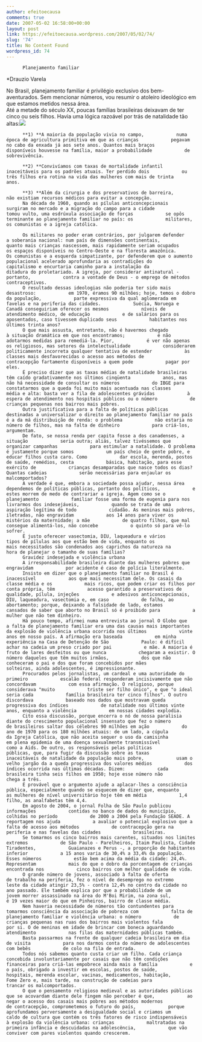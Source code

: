 ```yaml
---
author: efeitoecausa
comments: true
date: 2007-05-02 16:58:00+00:00
layout: post
link: https://efeitoecausa.wordpress.com/2007/05/02/74/
slug: '74'
title: No Content Found
wordpress_id: 74
---
```


>  
          Planejamento familiar  
*Drauzio Varela  
            
         

No Brasil, planejamento familiar é privilégio            exclusivo dos bem-aventurados. Sem mencionar números, vou resumir            o atoleiro ideológico em que estamos metidos nessa área.  
          Até a metade do século XX, poucas famílias brasileiras            deixavam de ter cinco ou seis filhos. Havia uma lógica razoável            por trás de natalidade tão altas:![](http://drauziovarella.ig.com.br/img/gadolescencia.jpg)  
            
          **1) **A maioria da população vivia no campo,            numa época de agricultura primitiva em que as crianças            pegavam no cabo da enxada já aos sete anos. Quantos mais braços            disponíveis houvesse na família, maior a probabilidade            de sobrevivência.  
            
          **2) **Convivíamos com taxas de mortalidade infantil            inaceitáveis para os padrões atuais. Ter perdido dois            ou três filhos era rotina na vida das mulheres com mais de trinta            anos.  
            
          **3) **Além da cirurgia e dos preservativos de barreira,            não existiam recursos médicos para evitar a concepção.  
          Na década de 1960, quando as pílulas anticoncepcionais            surgiram no mercado e a migração do campo para a cidade            tomou vulto, uma esdrúxula associação de forças            se opôs terminante ao planejamento familiar no país: os            militares, os comunistas e a igreja católica.  
            
          Os militares no poder eram contrários, por julgarem defender            a soberania nacional: num país de dimensões continentais,            quanto mais crianças nascessem, mais rapidamente seriam ocupados            os espaços disponíveis no Centro-Oeste e na floresta amazônica.            Os comunistas e a esquerda simpatizante, por defenderem que o aumento            populacional acelerado aprofundaria as contradições do            capitalismo e encurtaria caminho para a instalação da            ditadura do proletariado. A igreja, por considerar antinatural - portanto,            contra a vontade de Deus - o emprego de métodos contraceptivos.  
          O resultado dessas ideologias não poderia ter sido mais desastroso:            em 1970, éramos 90 milhões; hoje, temos o dobro da população,            parte expressiva da qual aglomerada em favelas e na periferia das cidades.            Suécia, Noruega e Canadá conseguiriam oferecer os mesmos            níveis de atendimento médico, de educação            e de salários para os aposentados, caso tivessem duplicado seus            habitantes nos últimos trinta anos?  
          O que mais assusta, entretanto, não é havermos chegado            à situação dramática em que nos encontramos;            é não adotarmos medidas para remediá-la. Pior,            é ver não apenas os religiosos, mas setores da intelectualidade            considerarem politicamente incorreta qualquer tentativa de estender            às classes mais desfavorecidas o acesso aos métodos de            contracepção fartamente disponíveis a quem pode            pagar por eles.  
          É preciso dizer que as taxas médias de natalidade brasileiras            têm caído gradativamente nos últimos cinqüenta            anos, mas não há necessidade de consultar os números            do IBGE para constatarmos que a queda foi muito mais acentuada nas classes            média e alta: basta ver a fila de adolescentes grávidas            à espera de atendimento nos hospitais públicos ou o número            de crianças pequenas nos bairros mais pobres.  
          Outra justificativa para a falta de políticas públicas            destinadas a universalizar o direito ao planejamento familiar no país            é a da má distribuição de renda: o problema            não estaria no número de filhos, mas na falta de dinheiro            para criá-los, argumentam.  
          De fato, se nossa renda per capita fosse a dos canadenses, a situação            seria outra; aliás, talvez tivéssemos que organizar campanhas            para estimular a natalidade. O problema é justamente porque somos            um país cheio de gente pobre, e educar filhos custa caro. Como            dar escola, merenda, postos de saúde, remédios, cesta            básica, habitação, para esse exército de            crianças desamparadas que nasce todos os dias? Quantas cadeias            serão necessárias para enjaular os malcomportados?  
          A verdade é que, embora a sociedade possa ajudar, nessa área            dependemos de políticas públicas, portanto dos políticos,            e estes morrem de medo de contrariar a igreja. Agem como se o planejamento            familiar fosse uma forma de eugenia para nos livrarmos dos indesejáveis,            quando se trata de uma aspiração legítima de todo            cidadão. As meninas mais pobres, iletradas, não engravidam            aos 14 anos para viver os mistérios da maternidade; a mãe            de quatro filhos, que mal consegue alimentá-los, não concebe            o quinto só para vê-lo sofrer.  
          É justo oferecer vasectomia, DIU, laqueadura e vários            tipos de pílulas aos que estão bem de vida, enquanto os            mais necessitados são condenados aos caprichos da natureza na            hora de planejar o tamanho de suas famílias?  
          Gravidez indesejada e violência urbana   
          A irresponsabilidade brasileira diante das mulheres pobres que engravidam            por acidente é caso de polícia literalmente.  
          Insisto em dizer que o planejamento familiar no Brasil é inacessível            aos que mais necessitam dele. Os casais da classe média e os            mais ricos, que podem criar os filhos por conta própria, têm            acesso garantido a preservativos de qualidade, pílula, injeções            e adesivos anticoncepcionais, DIU, laqueadura, vasectomia e, em caso            de falha, ao abortamento; porque, deixando a falsidade de lado, estamos            cansados de saber que aborto no Brasil só é proibido para            a mulher que não tem dinheiro.  
          Há pouco tempo, afirmei numa entrevista ao jornal O Globo que            a falta de planejamento familiar era uma das causas mais importantes            da explosão de violência urbana ocorrida nos últimos            vinte anos em nosso país. A afirmação era baseada            em minha experiência na Casa de Detenção de São            Paulo: é difícil achar na cadeia um preso criado por pai            e mãe. A maioria é fruto de lares desfeitos ou que nunca            chegaram a existir. O número daqueles que têm muitos irmãos,            dos que não conheceram o pai e dos que foram concebidos por mães            solteiras, ainda adolescentes, é impressionante.  
          Procurados pelos jornalistas, um cardeal e uma autoridade do primeiro            escalão federal responderam incisivamente que não concordavam            com essa afirmação. O religioso, porque considerava "muito            triste ser filho único", e que "o ideal seria cada            família brasileira ter cinco filhos". O outro discordava            baseado nos dados que mostravam queda progressiva dos índices            de natalidade nos últimos vinte anos, enquanto a violência            em nossas cidades explodia.  
          Cito essa discussão, porque encerra o nó de nossa paralisia            diante do crescimento populacional insensato que fez o número            de brasileiros saltar dos célebres 90 milhões em ação            do ano de 1970 para os 180 milhões atuais: de um lado, a cúpula            da Igreja Católica, que não aceita sequer o uso da camisinha            em plena epidemia de uma doença sexualmente transmissível            como a Aids. De outro, os responsáveis pelas políticas            públicas, que, para fugir da discussão sobre as taxas            inaceitáveis de natalidade da população mais pobre,            usam o velho jargão da a queda progressiva dos valores médios            dos índices ocorrida nas últimas décadas. Dizem:            cada brasileira tinha seis filhos em 1950; hoje esse número não            chega a três.  
          É provável que o argumento ajude a aplacar-lhes a consciência            pública, especialmente quando se esquecem de dizer que, enquanto            as mulheres de nível universitário hoje têm em média            1,4 filho, as analfabetas têm 4,4.  
          Em agosto de 2004, o jornal Folha de São Paulo publicou informações            contidas no banco de dados do município, colhidas no período            de 2000 a 2004 pela Fundação SEADE. A reportagem nos ajuda            a avaliar o potencial explosivo que a falta de acesso aos métodos            de contracepção gera na periferia e nas favelas das cidades            brasileiras.  
          Se tomarmos os cinco bairros mais carentes, situados nos limites extremos            de São Paulo - Parelheiros, Itaim Paulista, Cidade Tiradentes,            Guaianazes e Perus -, a proporção de habitantes inferior            a 15 anos varia de 30,4% a 33,4% da população. Esses números            estão bem acima da média da cidade: 24,4%. Representam            mais do que o dobro da porcentagem de crianças encontrada nos            cinco bairros com melhor qualidade de vida.  
          O grande número de jovens, associado à falta de oferta            de trabalho na periferia, fez o nível de desemprego no extremo            leste da cidade atingir 23,5% - contra 12,4% no centro da cidade no            ano passado. Ele também explica por que a probabilidade de um            jovem morrer assassinado na área do M'Boi Mirim, na zona sul,            é 19 vezes maior do que em Pinheiros, bairro de classe média.  
          Nem haveria necessidade de números tão contundentes para            tomarmos consciência da associação de pobreza com            falta de planejamento familiar e violência urbana: o número            de crianças pequenas nas ruas dos bairros mais violentos fala            por si. O de meninas em idade de brincar com boneca aguardando atendimento            nas filas das maternidades públicas também.  
          Basta passarmos na frente de qualquer cadeia brasileira em dia de visita            para nos darmos conta do número de adolescentes com bebês            de colo na fila de entrada.  
          Todos nós sabemos quanto custa criar um filho. Cada criança            concebida involuntariamente por casais que não têm condições            financeiras para criá-las empobrece ainda mais a família            e o país, obrigado a investir em escolas, postos de saúde,            hospitais, merenda escolar, vacinas, medicamentos, habitação,            Fome Zero e, mais tarde, na construção de cadeias para            trancar os malcomportados.  
          O que o pensamento religioso medieval e as autoridades públicas            que se acovardam diante dele fingem não perceber é que,            ao negar o acesso dos casais mais pobres aos métodos modernos            de contracepção, comprometemos o futuro do país,            porque aprofundamos perversamente a desigualdade social e criamos um            caldo de cultura que contém os três fatores de risco indispensáveis            à explosão da violência urbana: crianças            maltratadas na primeira infância e descuidadas na adolescência,            que vão conviver com pares violentos quando crescerem.
